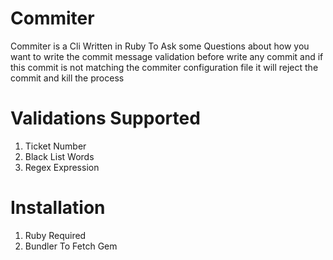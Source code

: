 # Commiter

Commiter is a Cli Written in Ruby To Ask some Questions about how you want to write the commit message validation before write any commit and if this commit is not matching the commiter configuration file it will reject the commit and kill the process

# Validations Supported
1. Ticket Number
2. Black List Words
3. Regex Expression

# Installation
1. Ruby Required
2. Bundler To Fetch Gem
